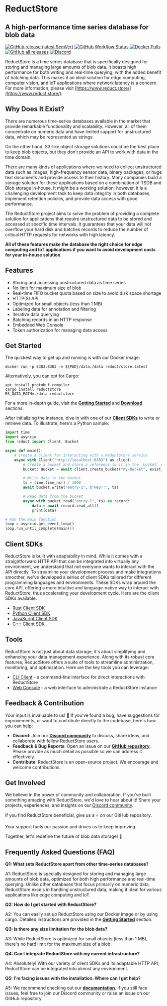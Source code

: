 # ReductStore

## A high-performance time series database for blob data

[![GitHub release (latest SemVer)](https://img.shields.io/github/v/release/reductstore/reductstore)](https://github.com/reductstore/reductstore/releases/latest)
[![GitHub Workflow Status](https://img.shields.io/github/actions/workflow/status/reductstore/reductstore/ci.yml?branch=main)](https://github.com/reductstore/reductstore/actions)
[![Docker Pulls](https://img.shields.io/docker/pulls/reduct/store)](https://hub.docker.com/r/reduct/store)
[![GitHub all releases](https://img.shields.io/github/downloads/reductstore/reductstore/total)](https://github.com/reductstore/reductstore/releases/latest)
[![Discord](https://img.shields.io/discord/939475547065561088)](https://discord.gg/8wPtPGJYsn)


ReductStore is a time series database that is specifically designed for storing and managing large amounts of blob data. It boasts high performance for both writing and real-time querying, with the added benefit of batching data. This makes it an ideal solution for edge computing, computer vision, and IoT applications where network latency is a concern. For more information, please visit [https://www.reduct.store/](https://www.reduct.store/).

## Why Does It Exist?

There are numerous time-series databases available in the market that provide remarkable functionality and scalability. However, all of them concentrate on numeric data and have limited support for unstructured data, which may be represented as strings.

On the other hand, S3-like object storage solutions could be the best place to keep blob objects, but they don't provide an API to work with data in the time domain.

There are many kinds of applications where we need to collect unstructured data such as images, high-frequency sensor data, binary packages, or huge text documents and provide access to their history.
Many companies build a storage solution for these applications based on a combination of TSDB and Blob storage in-house. It might be a working solution; however, it is a challenging development task to keep data integrity in both databases, implement retention policies, and provide data access with good performance.

The ReductStore project aims to solve the problem of providing a complete solution for applications that require unstructured data to be stored and accessed at specific time intervals.
It guarantees that your data will not overflow your hard disk and batches records to reduce the number of critical HTTP requests for networks with high latency.

**All of these features make the database the right choice for edge computing and IoT applications if you want to avoid development costs for your in-house solution.**

## Features

- Storing and accessing unstructured data as time series
- No limit for maximum size of blob
- Real-time FIFO bucket quota based on size to avoid disk space shortage
- HTTP(S) API
- Optimized for small objects (less than 1 MB)
- Labeling data for annotation and filtering
- Iterative data querying
- Batching records in an HTTP response
- Embedded Web Console
- Token authorization for managing data access

## Get Started

The quickest way to get up and running is with our Docker image:

```
docker run -p 8383:8383 -v ${PWD}/data:/data reduct/store:latest
```

Alternatively, you can opt for Cargo:

```
apt install protobuf-compiler
cargo install reductstore
RS_DATA_PATH=./data reductstore
```

For a more in-depth guide, visit the **[Getting Started](https://docs.reduct.store/)** and **[Download](https://www.reduct.store/download)** sections.

After initializing the instance, dive in with one of our **[Client SDKs](#client-sdks)** to write or retrieve data. To illustrate, here's a Python sample:

```python
import time
import asyncio
from reduct import Client, Bucket

async def main():
    # Create a client for interacting with a ReductStore service
    async with Client("http://localhost:8383") as client:
        # Create a bucket and store a reference to it in the `bucket` variable
        bucket: Bucket = await client.create_bucket("my-bucket", exist_ok=True)

        # Write data to the bucket
        ts = time.time_ns() / 1000
        await bucket.write("entry-1", b"Hey!!", ts)

        # Read data from the bucket
        async with bucket.read("entry-1", ts) as record:
            data = await record.read_all()
            print(data)

# Run the main function
loop = asyncio.get_event_loop()
loop.run_until_complete(main())
```

## Client SDKs

ReductStore is built with adaptability in mind. While it comes with a straightforward HTTP API that can be integrated into virtually any environment, we understand that not everyone wants to interact with the API directly.
To streamline your development process and make integrations smoother, we've developed a series of client SDKs tailored for different programming languages and environments. These SDKs wrap around the core API, offering a more intuitive and language-native way to interact with ReductStore, thus accelerating your development cycle.
Here are the client SDKs available:

- [Rust Client SDK](https://github.com/reductstore/reductstore/tree/main/reduct_rs)
- [Python Client SDK](https://github.com/reductstore/reduct-py)
- [JavaScript Client SDK](https://github.com/reductstore/reduct-js)
- [C++ Client SDK](https://github.com/reductstore/reduct-cpp)

## Tools

ReductStore is not just about data storage; it's about simplifying and enhancing your data management experience. Along with its robust core features, ReductStore offers a suite of tools to streamline administration, monitoring, and optimization. Here are the key tools you can leverage:

- [CLI Client](https://github.com/reductstore/reduct-cli) - a command-line interface for direct interactions with ReductStore
- [Web Console](https://github.com/reductstore/web-console) - a web interface to administrate a ReductStore instance

## **Feedback & Contribution**

Your input is invaluable to us! 🌟 If you've found a bug, have suggestions for improvements, or want to contribute directly to the codebase, here's how you can help:

- **Discord**: Join our [**Discord community**](https://discord.gg/BWrCncF5EP) to discuss, share ideas, and collaborate with fellow ReductStore users.
- **Feedback & Bug Reports**: Open an issue on our **[GitHub repository](https://github.com/reductstore/reductstore/issues)**. Please provide as much detail as possible so we can address it effectively.
- **Contribute**: ReductStore is an open-source project. We encourage and welcome contributions.

## **Get Involved**

We believe in the power of community and collaboration. If you've built something amazing with ReductStore, we'd love to hear about it! Share your projects, experiences, and insights on our [Discord community](https://discord.gg/BWrCncF5EP).

If you find ReductStore beneficial, give us a ⭐ on our GitHub repository.

Your support fuels our passion and drives us to keep improving.

Together, let's redefine the future of blob data storage! 🚀

## **Frequently Asked Questions (FAQ)**

**Q1: What sets ReductStore apart from other time-series databases?**

A1: ReductStore is specially designed for storing and managing large amounts of blob data, optimized for both high performance and real-time querying. Unlike other databases that focus primarily on numeric data, ReductStore excels in handling unstructured data, making it ideal for various applications like edge computing and IoT.

**Q2: How do I get started with ReductStore?**

A2: You can easily set up ReductStore using our Docker image or by using cargo. Detailed instructions are provided in the **[Getting Started](https://docs.reduct.store/)** section.

**Q3: Is there any size limitation for the blob data?**

A3: While ReductStore is optimized for small objects (less than 1 MB), there's no hard limit for the maximum size of a blob.

**Q4: Can I integrate ReductStore with my current infrastructure?**

A4: Absolutely! With our variety of client SDKs and its adaptable HTTP API, ReductStore can be integrated into almost any environment.

**Q5: I'm facing issues with the installation. Where can I get help?**

A5: We recommend checking out our **[documentation](https://docs.reduct.store/)**. If you still face issues, feel free to join our Discord community or raise an issue on our GitHub repository.
